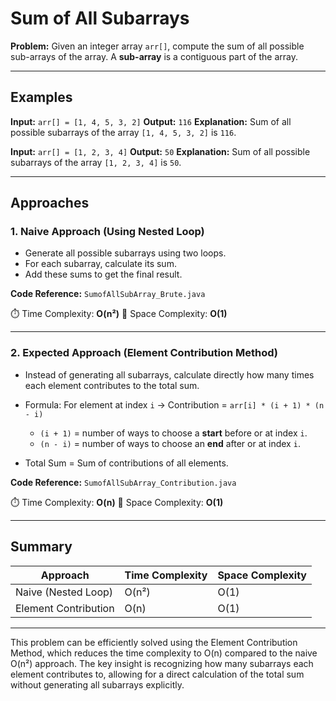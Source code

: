 # Sum of All Subarrays

**Problem:**
Given an integer array `arr[]`, compute the sum of all possible sub-arrays of the array.
A **sub-array** is a contiguous part of the array.

---

## Examples

**Input:**
`arr[] = [1, 4, 5, 3, 2]`
**Output:**
`116`
**Explanation:**
Sum of all possible subarrays of the array `[1, 4, 5, 3, 2]` is `116`.

**Input:**
`arr[] = [1, 2, 3, 4]`
**Output:**
`50`
**Explanation:**
Sum of all possible subarrays of the array `[1, 2, 3, 4]` is `50`.

---

## Approaches

### 1. Naive Approach (Using Nested Loop)

* Generate all possible subarrays using two loops.
* For each subarray, calculate its sum.
* Add these sums to get the final result.

**Code Reference:** `SumofAllSubArray_Brute.java`

⏱️ Time Complexity: **O(n²)**
💾 Space Complexity: **O(1)**

---

### 2. Expected Approach (Element Contribution Method)

* Instead of generating all subarrays, calculate directly how many times each element contributes to the total sum.
* Formula:
  For element at index `i` → Contribution = `arr[i] * (i + 1) * (n - i)`

  * `(i + 1)` = number of ways to choose a **start** before or at index `i`.
  * `(n - i)` = number of ways to choose an **end** after or at index `i`.
* Total Sum = Sum of contributions of all elements.

**Code Reference:** `SumofAllSubArray_Contribution.java`

⏱️ Time Complexity: **O(n)**
💾 Space Complexity: **O(1)**

---

## Summary

| Approach             | Time Complexity | Space Complexity |
| -------------------- | --------------- | ---------------- |
| Naive (Nested Loop)  | O(n²)           | O(1)             |
| Element Contribution | O(n)            | O(1)             |

---
This problem can be efficiently solved using the Element Contribution Method, which reduces the time complexity to O(n) compared to the naive O(n²) approach. The key insight is recognizing how many subarrays each element contributes to, allowing for a direct calculation of the total sum without generating all subarrays explicitly.
